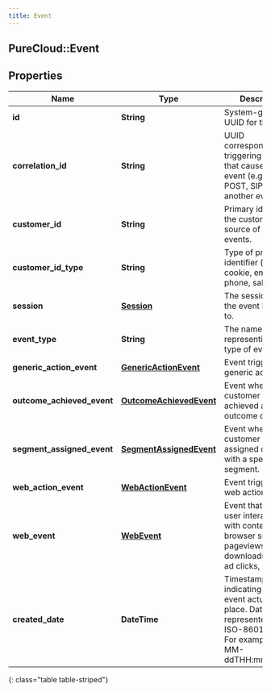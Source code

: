```yaml
---
title: Event
---
```

## PureCloud::Event

## Properties

|Name | Type | Description | Notes|
|------------ | ------------- | ------------- | -------------|
| **id** | **String** | System-generated UUID for the event. | [optional] |
| **correlation_id** | **String** | UUID corresponding to triggering action that caused this event (e.g. HTTP POST, SIP invite, another event). | [optional] |
| **customer_id** | **String** | Primary identifier of the customer in the source of the events. | |
| **customer_id_type** | **String** | Type of primary identifier (e.g. cookie, email, phone, salesforce). | |
| **session** | [**Session**](Session.html) | The session that the event belongs to. | [optional] |
| **event_type** | **String** | The name representing the type of event. | |
| **generic_action_event** | [**GenericActionEvent**](GenericActionEvent.html) | Event triggered by generic actions. | [optional] |
| **outcome_achieved_event** | [**OutcomeAchievedEvent**](OutcomeAchievedEvent.html) | Event where a customer has achieved a specific outcome or goal. | [optional] |
| **segment_assigned_event** | [**SegmentAssignedEvent**](SegmentAssignedEvent.html) | Event where a customer has been assigned or tagged with a specific segment. | [optional] |
| **web_action_event** | [**WebActionEvent**](WebActionEvent.html) | Event triggered by web actions. | [optional] |
| **web_event** | [**WebEvent**](WebEvent.html) | Event that tracks user interactions with content in a browser such as pageviews, downloads, mobile ad clicks, etc. | [optional] |
| **created_date** | **DateTime** | Timestamp indicating when the event actually took place. Date time is represented as an ISO-8601 string. For example: yyyy-MM-ddTHH:mm:ss.SSSZ | [optional] |
{: class="table table-striped"}



